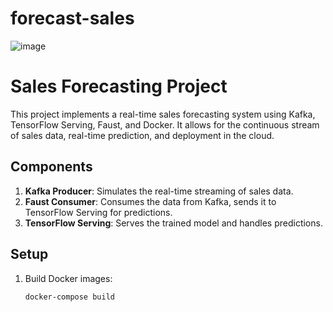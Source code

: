 # forecast-sales

![image](https://github.com/user-attachments/assets/5d5a52d2-8242-4a4d-a0fa-6990f2c089df)



# Sales Forecasting Project

This project implements a real-time sales forecasting system using Kafka, TensorFlow Serving, Faust, and Docker. It allows for the continuous stream of sales data, real-time prediction, and deployment in the cloud.

## Components

1. **Kafka Producer**: Simulates the real-time streaming of sales data.
2. **Faust Consumer**: Consumes the data from Kafka, sends it to TensorFlow Serving for predictions.
3. **TensorFlow Serving**: Serves the trained model and handles predictions.

## Setup

1. Build Docker images:
   ```bash
   docker-compose build

